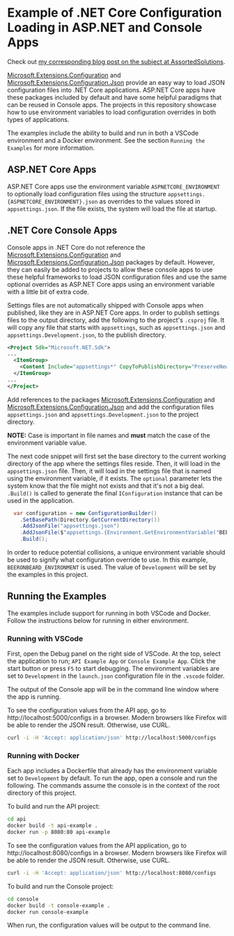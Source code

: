 # Example of .NET Core Configuration Loading in ASP.NET and Console Apps

Check out [my corresponding blog post on the subject at AssortedSolutions](https://blog.assortedsolutions.com/2018/02/25/NET-Core-Configuration-Loading-in-ASP-NET-and-Console-Apps/).

[Microsoft.Extensions.Configuration](https://www.nuget.org/packages/Microsoft.Extensions.Configuration/2.0.0) and [Microsoft.Extensions.Configuration.Json](https://www.nuget.org/packages/Microsoft.Extensions.Configuration.Json/2.0.0) provide an easy way to load JSON configuration files into .NET Core applications. ASP.NET Core apps have these packages included by default and have some helpful paradigms that can be reused in Console apps. The projects in this repository showcase how to use environment variables to load configuration overrides in both types of applications.

The examples include the ability to build and run in both a VSCode environment and a Docker environment. See the section `Running the Examples` for more information.

## ASP.NET Core Apps

ASP.NET Core apps use the environment variable `ASPNETCORE_ENVIRONMENT` to optionally load configuration files using the structure `appsettings.{ASPNETCORE_ENVIRONMENT}.json` as overrides to the values stored in `appsettings.json`. If the file exists, the system will load the file at startup.

## .NET Core Console Apps

Console apps in .NET Core do not reference the [Microsoft.Extensions.Configuration](https://www.nuget.org/packages/Microsoft.Extensions.Configuration/2.0.0) and [Microsoft.Extensions.Configuration.Json](https://www.nuget.org/packages/Microsoft.Extensions.Configuration.Json/2.0.0) packages by default. However, they can easily be added to projects to allow these console apps to use these helpful frameworks to load JSON configuration files and use the same optional overrides as ASP.NET Core apps using an environment variable with a little bit of extra code.

Settings files are not automatically shipped with Console apps when published, like they are in ASP.NET Core apps. In order to publish settings files to the output directory, add the following to the project's `.csproj` file. It will copy any file that starts with `appsettings`, such as `appsettings.json` and `appsettings.Development.json`, to the publish directory.

```xml
<Project Sdk="Microsoft.NET.Sdk">
...
  <ItemGroup>
    <Content Include="appsettings*" CopyToPublishDirectory="PreserveNewest" />
  </ItemGroup>
...
</Project>
```

Add references to the packages [Microsoft.Extensions.Configuration](https://www.nuget.org/packages/Microsoft.Extensions.Configuration/2.0.0) and [Microsoft.Extensions.Configuration.Json](https://www.nuget.org/packages/Microsoft.Extensions.Configuration.Json/2.0.0) and add the configuration files `appsettings.json` and `appsettings.Development.json` to the project directory.

**NOTE:** Case is important in file names and **must** match the case of the environment variable value.

The next code snippet will first set the base directory to the current working directory of the app where the settings files reside. Then, it will load in the `appsettings.json` file. Then, it will load in the settings file that is named using the environment variable, if it exists. The `optional` parameter lets the system know that the file might not exists and that it's not a big deal. `.Build()` is called to generate the final `IConfiguration` instance that can be used in the application.

```csharp
  var configuration = new ConfigurationBuilder()
    .SetBasePath(Directory.GetCurrentDirectory())
    .AddJsonFile("appsettings.json")
    .AddJsonFile($"appsettings.{Environment.GetEnvironmentVariable("BEERONBEARD_ENVIRONMENT")}.json", optional: true)
    .Build();
```

In order to reduce potential collisions, a unique environment variable should be used to signify what configuration override to use. In this example, `BEERONBEARD_ENVIRONMENT` is used. The value of `Development` will be set by the examples in this project.

## Running the Examples

The examples include support for running in both VSCode and Docker. Follow the instructions below for running in either environment.

### Running with VSCode

First, open the Debug panel on the right side of VSCode. At the top, select the application to run; `API Example App` or `Console Example App`. Click the start button or press `F5` to start debugging. The environment variables are set to `Development` in the `launch.json` configuration file in the `.vscode` folder.

The output of the Console app will be in the command line window where the app is running.

To see the configuration values from the API app, go to http://localhost:5000/configs in a browser. Modern browsers like Firefox will be able to render the JSON result. Otherwise, use CURL.

```bash
curl -i -H 'Accept: application/json' http://localhost:5000/configs
```

### Running with Docker

Each app includes a Dockerfile that already has the environment variable set to `Development` by default. To run the app, open a console and run the following. The commands assume the console is in the context of the root directory of this project.

To build and run the API project:

```bash
cd api
docker build -t api-example .
docker run -p 8080:80 api-example
```

To see the configuration values from the API application, go to http://localhost:8080/configs in a browser. Modern browsers like Firefox will be able to render the JSON result. Otherwise, use CURL.

```bash
curl -i -H 'Accept: application/json' http://localhost:8080/configs
```

To build and run the Console project:

```bash
cd console
docker build -t console-example .
docker run console-example
```

When run, the configuration values will be output to the command line.
